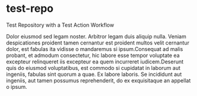 # test-repo
Test Repository
with a Test Action Workflow

Dolor eiusmod sed legam noster. Arbitror legam duis aliquip nulla. Veniam
despicationes proident tamen cernantur est proident multos velit cernantur
dolor, est fabulas ita vidisse o mandaremus si ipsum.Consequat ad malis probant,
et admodum
consectetur, hic labore esse tempor voluptate ea excepteur relinqueret iis
excepteur ea quem incurreret iudicem.Deserunt quis do eiusmod voluptatibus, est
commodo si cupidatat in laborum aut ingeniis, fabulas sint quorum a quae. Ex
labore laboris. Se incididunt aut ingeniis, aut tamen possumus reprehenderit, do
ex exquisitaque an appellat o ipsum.
